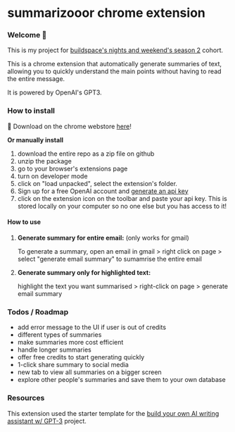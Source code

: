# summarizooor chrome extension

### Welcome 👋

This is my project for [buildspace's nights and weekend's season 2](https://buildspace.so/nights-and-weekends) cohort.

This is a chrome extension that automatically generate summaries of text, allowing you to quickly understand the main points without having to read the entire message.

It is powered by OpenAI's GPT3.

### How to install

🥳 Download on the chrome webstore [here](https://chrome.google.com/webstore/detail/tldr-summary-generator/khkckpdkkddnlhfebcglejikmgmimado)!

**Or manually install**

1. download the entire repo as a zip file on github
2. unzip the package
3. go to your browser's extensions page
4. turn on developer mode
5. click on "load unpacked", select the extension's folder.
6. Sign up for a free OpenAI account and [generate an api key](https://beta.openai.com/account/api-keys)
7. click on the extension icon on the toolbar and paste your api key. This is stored locally on your computer so no one else but you has access to it!

#### How to use

1. **Generate summary for entire email:** (only works for gmail)

   To generate a summary, open an email in gmail > right click on page > select "generate email summary" to sumamrise the entire email

2. **Generate summary only for highlighted text:**

   highlight the text you want summarised > right-click on page > generate email summary

### Todos / Roadmap

- add error message to the UI if user is out of credits
- different types of summaries
- make summaries more cost efficient
- handle longer summaries
- offer free credits to start generating quickly
- 1-click share summary to social media
- new tab to view all summaries on a bigger screen
- explore other people's summaries and save them to your own database

### Resources

This extension used the starter template for the [build your own AI writing assistant w/ GPT-3](https://buildspace.so/builds/ai-writer) project.
